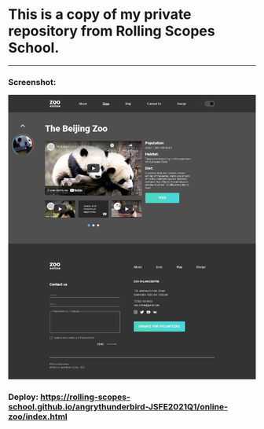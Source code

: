 # This is a copy of my private repository from Rolling Scopes School.
***
### Screenshot:
![](https://raw.githubusercontent.com/angrythunderbird/blackmesa/master/src/images/Albert%20Nazarenko%20-%20Online%20zoo%20-%20rolling-scopes-school.github.io.jpg)

### Deploy: https://rolling-scopes-school.github.io/angrythunderbird-JSFE2021Q1/online-zoo/index.html
